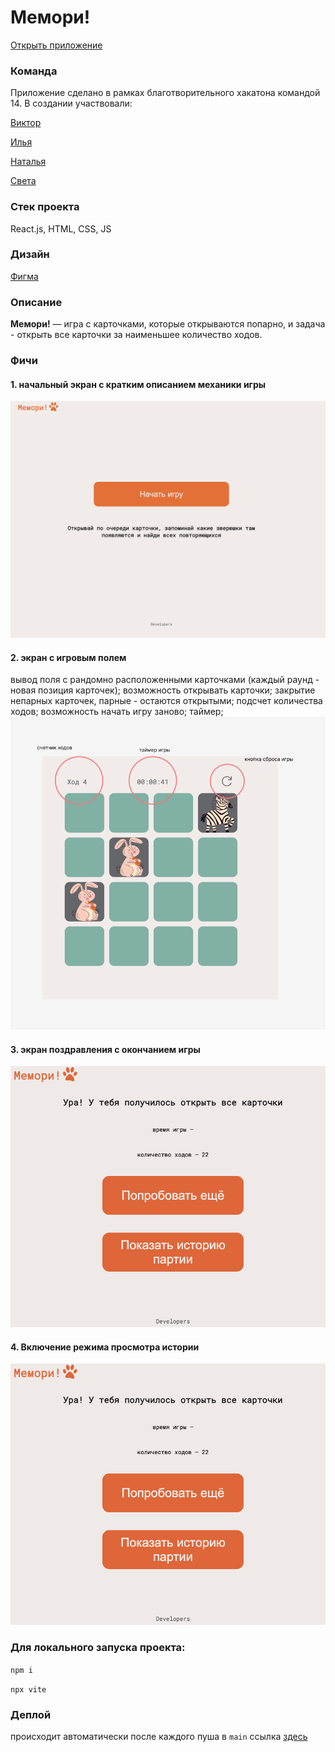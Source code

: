 # Мемори!

[Открыть приложение](https://govyazina.github.io/junior-hackathon_team__14/)

### Команда

Приложение сделано в рамках благотворительного хакатона командой 14.
В создании участвовали:

[Виктор](https://t.me/Zelvar)

[Илья](https://t.me/fensin)

[Наталья](https://t.me/NataliaSitnikova)

[Света](https://t.me/govyazina)

### Стек проекта

React.js, HTML, CSS, JS

### Дизайн

[Фигма](https://www.figma.com/file/jC9yujlWYVSnhCKWdEquQ0/Memory!?type=design&node-id=404%3A574&mode=design&t=fEVohREMC9w7yoCu-1)

### Описание

**Мемори!** — игра с карточками, которые открываются попарно, и задача - открыть все карточки за наименьшее количество ходов.

### Фичи

#### 1. начальный экран с кратким описанием механики игры

![img.png](img.png)

#### 2. экран с игровым полем

вывод поля с рандомно расположенными карточками (каждый раунд - новая позиция карточек);
возможность открывать карточки;
закрытие непарных карточек, парные - остаются открытыми;
подсчет количества ходов;
возможность начать игру заново;
таймер;
![img_1.png](img_1.png)

#### 3. экран поздравления с окончанием игры

![img_2.png](img_2.png)

#### 4. Включение режима просмотра истории

![img_2.png](img_2.png)

### Для локального запуска проекта:

`npm i`

`npx vite`

### Деплой

происходит автоматически после каждого пуша в `main`
ссылка [здесь](https://govyazina.github.io/junior-hackathon_team__14/)
